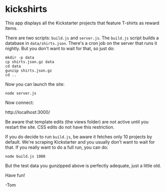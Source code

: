 # kickshirts

This app displays all the Kickstarter projects that feature T-shirts as reward items.

There are two scripts: `build.js` and `server.js`. The `build.js` script builds a database in `data/shirts.json`. There's a cron job on the server that runs it nightly. But you don't want to wait for that, so just do:

    mkdir -p data
    cp shirts.json.gz data
    cd data
    gunzip shirts.json.gz
    cd ..

Now you can launch the site:

    node server.js

Now connect:

http://localhost:3000/

Be aware that template edits (the views folder) are not active until you restart the site. CSS edits do not have this restriction.

If you do decide to run `build.js`, be aware it fetches only 10 projects by default. We're scraping Kickstarter and you usually don't want to wait for that. If you really want to do a full run, you can do:

    node build.js 1000

But the test data you gunzipped above is perfectly adequate, just a little old.

Have fun!

-Tom
